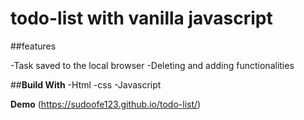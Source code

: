 # todo-list with vanilla javascript

##features

-Task saved to the local browser
-Deleting and adding functionalities

##**Build With**
-Html
-css 
-Javascript


**Demo**
(https://sudoofe123.github.io/todo-list/)
